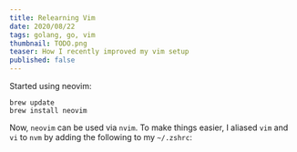 ```yaml
---
title: Relearning Vim
date: 2020/08/22
tags: golang, go, vim
thumbnail: TODO.png
teaser: How I recently improved my vim setup
published: false
---
```


Started using neovim:

```
brew update
brew install neovim
```

Now, `neovim` can be used via `nvim`. To make things easier, I aliased `vim` and `vi` to `nvm` by adding the following
to my `~/.zshrc`:
